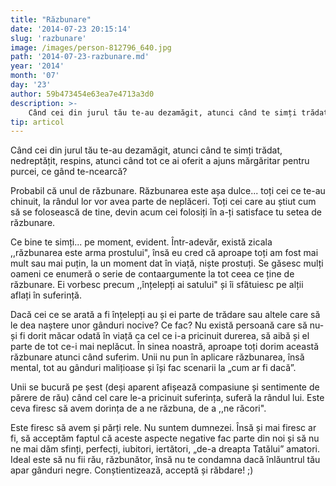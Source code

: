 ```yaml
---
title: "Răzbunare"
date: '2014-07-23 20:15:14'
slug: 'razbunare'
image: /images/person-812796_640.jpg
path: '2014-07-23-razbunare.md'
year: '2014'
month: '07'
day: '23'
author: 59b473454e63ea7e4713a3d0
description: >-
    Când cei din jurul tău te-au dezamăgit, atunci când te simți trădat, nedreptățit, respins, atunci când tot ce ai oferit a ajuns mărgăritar pentru purcei, ce gând te-ncearcă?Probabil că unul de răzbun
tip: articol
---
```

<div class="kg-card-markdown"><p>Când cei din jurul tău te-au dezamăgit, atunci când te simți trădat, nedreptățit, respins, atunci când tot ce ai oferit a ajuns mărgăritar pentru purcei, ce gând te-ncearcă?</p>
<p>Probabil că unul de răzbunare. Răzbunarea este așa dulce... toți cei ce te-au chinuit, la rândul lor vor avea parte de neplăceri. Toți cei care au știut cum să se folosească de tine, devin acum cei folosiți în a-ți satisface tu setea de răzbunare.</p>
<p>Ce bine te simți... pe moment, evident. Într-adevăr, există zicala ,,răzbunarea este arma prostului", însă eu cred că aproape toți am fost mai mult sau mai puțin, la un moment dat în viață, niște prostuți. Se găsesc mulți oameni ce enumeră o serie de contaargumente la tot ceea ce ține de răzbunare. Ei vorbesc precum ,,înțelepți ai satului" și îi sfătuiesc pe alții aflați în suferință.</p>
<p>Dacă cei ce se arată a fi înțelepți au și ei parte de trădare sau altele care să le dea naștere unor gânduri nocive? Ce fac? Nu există persoană care să nu-și fi dorit măcar odată în viață ca cel ce i-a pricinuit durerea, să aibă și el parte de tot ce-i mai neplăcut. În sinea noastră, aproape toți dorim această răzbunare atunci când suferim. Unii nu pun în aplicare răzbunarea, însă mental, tot au gânduri malițioase și își fac scenarii la „cum ar fi dacă”.</p>
<p>Unii se bucură pe șest (deși aparent afișează compasiune și sentimente de părere de rău) când cel care le-a pricinuit suferința, suferă la rândul lui. Este ceva firesc să avem dorința de a ne răzbuna, de a ,,ne răcori".</p>
<p>Este firesc să avem și părți rele. Nu suntem dumnezei. Însă și mai firesc ar fi, să acceptăm faptul că aceste aspecte negative fac parte din noi și să nu ne mai dăm sfinți, perfecți, iubitori, iertători, „de-a dreapta Tatălui” amatori. Ideal este să nu fii rău, răzbunător, însă nu te condamna dacă înlăuntrul tău apar gânduri negre. Conștientizează, acceptă și răbdare! ;)</p>
</div>
    